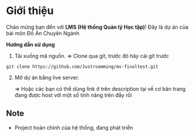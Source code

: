 # Giới thiệu
Chào mừng bạn đến với **LMS (Hệ thống Quản lý Học tập)**! Đây là dự án của bài môn Đồ Án Chuyên Ngành

**Hướng dẫn sử dụng**
1. Tải xuống mã nguồn.
=> Clone qua git, trước đó hãy cài git trước
```
git clone https://github.com/Justroamming/ms-finaltest.git
```
2. Mở dự án bằng live server.

   => Hoặc các bạn có thể dùng link ở trên description tại về cơ bản trang đang được host với một số tính năng trên đấy rồi

## Note 
- Project hoàn chỉnh của hệ thống, đang phát triển

